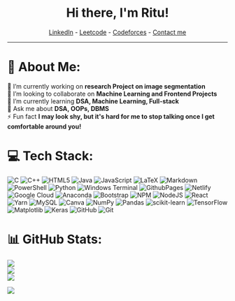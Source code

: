 <h1 align="center"> Hi there, I'm Ritu! </h1>

<!--- Adding Header Elements -->
<p align="center">
  <a href="https://www.linkedin.com/in/ritu-kansal-b98270255/">LinkedIn</a> - 
  <a href="https://leetcode.com/u/RITU456/">Leetcode</a> - 
  <a href="https://codeforces.com/profile/ritu.kansal456">Codeforces</a> -
  <a href="mailto:ritu.kansal456@gmail.com">Contact me</a> 
</p> 

-----------------------------------------------------------

# 💫 About Me:
🔭 I’m currently working on **research Project on image segmentation**<br>👯 I’m looking to collaborate on **Machine Learning and Frontend Projects**<br>🌱 I’m currently learning **DSA, Machine Learning, Full-stack**<br>💬 Ask me about **DSA, OOPs, DBMS**<br>⚡ Fun fact **I may look shy, but it's hard for me to stop talking once I get comfortable around you!**

<!--
## Coding Profiles:
<a href="Leetcde">LEETCODE</a>

## 🌐 Socials:
[![LinkedIn](https://img.shields.io/badge/LinkedIn-%230077B5.svg?logo=linkedin&logoColor=white)](https://linkedin.com/in/ritu-kansal-b98270255) [![Reddit](https://img.shields.io/badge/Reddit-%23FF4500.svg?logo=Reddit&logoColor=white)](https://reddit.com/user/gamechanger456) [![Stack Overflow](https://img.shields.io/badge/-Stackoverflow-FE7A16?logo=stack-overflow&logoColor=white)](https://stackoverflow.com/users/21567956) 
-->


# 💻 Tech Stack:
![C](https://img.shields.io/badge/c-%2300599C.svg?style=flat&logo=c&logoColor=white) ![C++](https://img.shields.io/badge/c++-%2300599C.svg?style=flat&logo=c%2B%2B&logoColor=white) ![HTML5](https://img.shields.io/badge/html5-%23E34F26.svg?style=flat&logo=html5&logoColor=white) ![Java](https://img.shields.io/badge/java-%23ED8B00.svg?style=flat&logo=openjdk&logoColor=white) ![JavaScript](https://img.shields.io/badge/javascript-%23323330.svg?style=flat&logo=javascript&logoColor=%23F7DF1E) ![LaTeX](https://img.shields.io/badge/latex-%23008080.svg?style=flat&logo=latex&logoColor=white) ![Markdown](https://img.shields.io/badge/markdown-%23000000.svg?style=flat&logo=markdown&logoColor=white) ![PowerShell](https://img.shields.io/badge/PowerShell-%235391FE.svg?style=flat&logo=powershell&logoColor=white) ![Python](https://img.shields.io/badge/python-3670A0?style=flat&logo=python&logoColor=ffdd54) ![Windows Terminal](https://img.shields.io/badge/Windows%20Terminal-%234D4D4D.svg?style=flat&logo=windows-terminal&logoColor=white) ![GithubPages](https://img.shields.io/badge/github%20pages-121013?style=flat&logo=github&logoColor=white) ![Netlify](https://img.shields.io/badge/netlify-%23000000.svg?style=flat&logo=netlify&logoColor=#00C7B7) ![Google Cloud](https://img.shields.io/badge/GoogleCloud-%234285F4.svg?style=flat&logo=google-cloud&logoColor=white) ![Anaconda](https://img.shields.io/badge/Anaconda-%2344A833.svg?style=flat&logo=anaconda&logoColor=white) ![Bootstrap](https://img.shields.io/badge/bootstrap-%238511FA.svg?style=flat&logo=bootstrap&logoColor=white) ![NPM](https://img.shields.io/badge/NPM-%23CB3837.svg?style=flat&logo=npm&logoColor=white) ![NodeJS](https://img.shields.io/badge/node.js-6DA55F?style=flat&logo=node.js&logoColor=white) ![React](https://img.shields.io/badge/react-%2320232a.svg?style=flat&logo=react&logoColor=%2361DAFB) ![Yarn](https://img.shields.io/badge/yarn-%232C8EBB.svg?style=flat&logo=yarn&logoColor=white) ![MySQL](https://img.shields.io/badge/mysql-4479A1.svg?style=flat&logo=mysql&logoColor=white) ![Canva](https://img.shields.io/badge/Canva-%2300C4CC.svg?style=flat&logo=Canva&logoColor=white) ![NumPy](https://img.shields.io/badge/numpy-%23013243.svg?style=flat&logo=numpy&logoColor=white) ![Pandas](https://img.shields.io/badge/pandas-%23150458.svg?style=flat&logo=pandas&logoColor=white) ![scikit-learn](https://img.shields.io/badge/scikit--learn-%23F7931E.svg?style=flat&logo=scikit-learn&logoColor=white) ![TensorFlow](https://img.shields.io/badge/TensorFlow-%23FF6F00.svg?style=flat&logo=TensorFlow&logoColor=white) ![Matplotlib](https://img.shields.io/badge/Matplotlib-%23ffffff.svg?style=flat&logo=Matplotlib&logoColor=black) ![Keras](https://img.shields.io/badge/Keras-%23D00000.svg?style=flat&logo=Keras&logoColor=white) ![GitHub](https://img.shields.io/badge/github-%23121011.svg?style=flat&logo=github&logoColor=white) ![Git](https://img.shields.io/badge/git-%23F05033.svg?style=flat&logo=git&logoColor=white)
# 📊 GitHub Stats:
![](https://github-readme-stats.vercel.app/api?username=ritu456286&theme=gruvbox_light&hide_border=false&include_all_commits=true&count_private=false)<br/>
![](https://github-readme-streak-stats.herokuapp.com/?user=ritu456286&theme=gruvbox_light&hide_border=false)<br/>
![](https://github-readme-stats.vercel.app/api/top-langs/?username=ritu456286&theme=gruvbox_light&hide_border=false&include_all_commits=true&count_private=false&layout=compact)

<!--
### ✍️ Random Dev Quote
![](https://quotes-github-readme.vercel.app/api?type=horizontal&theme=gruvbox)
-->
[![](https://visitcount.itsvg.in/api?id=ritu456286&icon=0&color=12)](https://visitcount.itsvg.in)

<!-- Proudly created with GPRM ( https://gprm.itsvg.in ) -->
